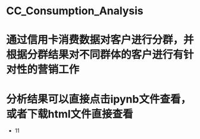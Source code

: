 # CC_Consumption_Analysis
# 通过信用卡消费数据对客户进行分群，并根据分群结果对不同群体的客户进行有针对性的营销工作
# 分析结果可以直接点击ipynb文件查看，或者下载html文件直接查看
* 11
